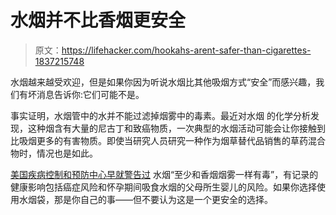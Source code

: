 # 水烟并不比香烟更安全

> 原文：<https://lifehacker.com/hookahs-arent-safer-than-cigarettes-1837215748>

水烟越来越受欢迎，但是如果你因为听说水烟比其他吸烟方式“安全”而感兴趣，我们有坏消息告诉你:它们可能不是。



事实证明，水烟管中的水并不能过滤掉烟雾中的毒素。最近对水烟 的化学分析发现，这种烟含有大量的尼古丁和致癌物质，一次典型的水烟活动可能会让你接触到比吸烟更多的有害物质。即使当研究人员研究一种作为烟草替代品销售的草药混合物时，情况也是如此。

[美国疾病控制和预防中心早就警告过](https://www.cdc.gov/tobacco/data_statistics/fact_sheets/tobacco_industry/hookahs/index.htm) 水烟“至少和香烟烟雾一样有毒”，有记录的健康影响包括癌症风险和怀孕期间吸食水烟的父母所生婴儿的风险。如果你选择使用水烟袋，那是你自己的事——但不要认为这是一个更安全的选择。